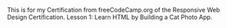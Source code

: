 This is for my Certification from freeCodeCamp.org of the Responsive Web Design Certification. Lesson 1: Learn HTML by Building a Cat Photo App. 
